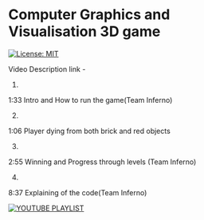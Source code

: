 # Computer Graphics and Visualisation 3D game

[![License: MIT](https://img.shields.io/badge/License-MIT-yellow.svg)](https://opensource.org/licenses/MIT)


Video Description link -

1.
1:33
Intro and How to run the game(Team Inferno)


2.
1:06
Player dying from both brick and red objects


3.
2:55
Winning and Progress through levels (Team Inferno)


4.
8:37
Explaining of the code(Team Inferno)


[![YOUTUBE PLAYLIST](https://img.youtube.com/vi/70edmTD242g/0.jpg)](https://www.youtube.com/embed/videoseries?controls=0&amp;list=PL7SjTPM7lLFs6F967RB5l2yCup1VyCR05)


